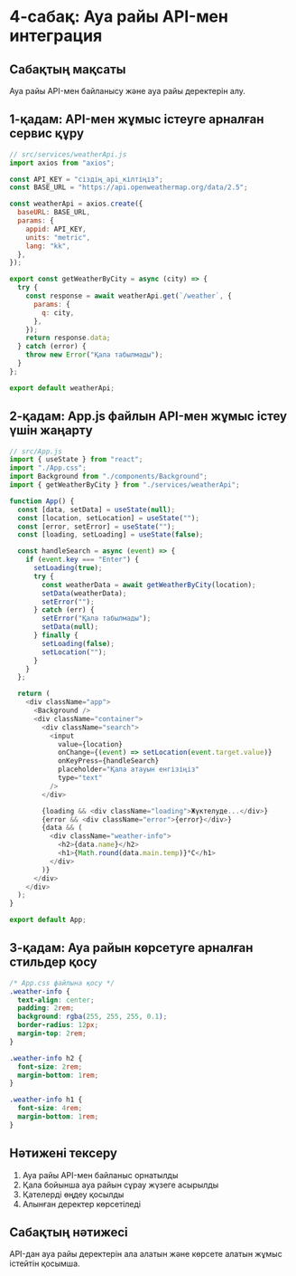 # 4-сабақ: Ауа райы API-мен интеграция

## Сабақтың мақсаты

Ауа райы API-мен байланысу және ауа райы деректерін алу.

## 1-қадам: API-мен жұмыс істеуге арналған сервис құру

```javascript
// src/services/weatherApi.js
import axios from "axios";

const API_KEY = "сіздің_api_кілтіңіз";
const BASE_URL = "https://api.openweathermap.org/data/2.5";

const weatherApi = axios.create({
  baseURL: BASE_URL,
  params: {
    appid: API_KEY,
    units: "metric",
    lang: "kk",
  },
});

export const getWeatherByCity = async (city) => {
  try {
    const response = await weatherApi.get(`/weather`, {
      params: {
        q: city,
      },
    });
    return response.data;
  } catch (error) {
    throw new Error("Қала табылмады");
  }
};

export default weatherApi;
```

## 2-қадам: App.js файлын API-мен жұмыс істеу үшін жаңарту

```javascript
// src/App.js
import { useState } from "react";
import "./App.css";
import Background from "./components/Background";
import { getWeatherByCity } from "./services/weatherApi";

function App() {
  const [data, setData] = useState(null);
  const [location, setLocation] = useState("");
  const [error, setError] = useState("");
  const [loading, setLoading] = useState(false);

  const handleSearch = async (event) => {
    if (event.key === "Enter") {
      setLoading(true);
      try {
        const weatherData = await getWeatherByCity(location);
        setData(weatherData);
        setError("");
      } catch (err) {
        setError("Қала табылмады");
        setData(null);
      } finally {
        setLoading(false);
        setLocation("");
      }
    }
  };

  return (
    <div className="app">
      <Background />
      <div className="container">
        <div className="search">
          <input
            value={location}
            onChange={(event) => setLocation(event.target.value)}
            onKeyPress={handleSearch}
            placeholder="Қала атауын енгізіңіз"
            type="text"
          />
        </div>

        {loading && <div className="loading">Жүктелуде...</div>}
        {error && <div className="error">{error}</div>}
        {data && (
          <div className="weather-info">
            <h2>{data.name}</h2>
            <h1>{Math.round(data.main.temp)}°C</h1>
          </div>
        )}
      </div>
    </div>
  );
}

export default App;
```

## 3-қадам: Ауа райын көрсетуге арналған стильдер қосу

```css
/* App.css файлына қосу */
.weather-info {
  text-align: center;
  padding: 2rem;
  background: rgba(255, 255, 255, 0.1);
  border-radius: 12px;
  margin-top: 2rem;
}

.weather-info h2 {
  font-size: 2rem;
  margin-bottom: 1rem;
}

.weather-info h1 {
  font-size: 4rem;
  margin-bottom: 1rem;
}
```

## Нәтижені тексеру

1. Ауа райы API-мен байланыс орнатылды
2. Қала бойынша ауа райын сұрау жүзеге асырылды
3. Қателерді өңдеу қосылды
4. Алынған деректер көрсетіледі

## Сабақтың нәтижесі

API-дан ауа райы деректерін ала алатын және көрсете алатын жұмыс істейтін қосымша.
